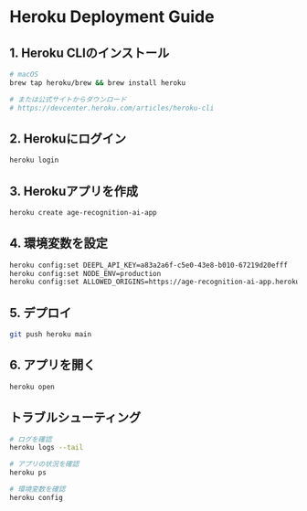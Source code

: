 # Heroku Deployment Guide

## 1. Heroku CLIのインストール
```bash
# macOS
brew tap heroku/brew && brew install heroku

# または公式サイトからダウンロード
# https://devcenter.heroku.com/articles/heroku-cli
```

## 2. Herokuにログイン
```bash
heroku login
```

## 3. Herokuアプリを作成
```bash
heroku create age-recognition-ai-app
```

## 4. 環境変数を設定
```bash
heroku config:set DEEPL_API_KEY=a83a2a6f-c5e0-43e8-b010-67219d20efff
heroku config:set NODE_ENV=production
heroku config:set ALLOWED_ORIGINS=https://age-recognition-ai-app.herokuapp.com
```

## 5. デプロイ
```bash
git push heroku main
```

## 6. アプリを開く
```bash
heroku open
```

## トラブルシューティング
```bash
# ログを確認
heroku logs --tail

# アプリの状況を確認
heroku ps

# 環境変数を確認
heroku config
```